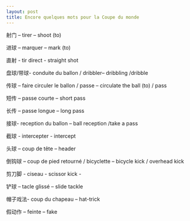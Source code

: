 ```yaml
---
layout: post
title: Encore quelques mots pour la Coupe du monde
---
```


射门 – tirer – shoot (to)

进球 – marquer – mark (to)

直射 - tir direct - straight shot

盘球/带球- conduite du ballon / dribbler– dribbling /dribble

传球 – faire circuler le ballon / passe – circulate the ball (to) / pass

短传 – passe courte – short pass

长传 – passe longue – long pass

接球- reception du ballon – ball reception /take a pass

截球 - intercepter - intercept

头球 – coup de tête – header

倒钩球 – coup de pied retourné / bicyclette  – bicycle kick / overhead kick

剪刀脚 - ciseau - scissor kick -

铲球 – tacle glissé – slide tackle

帽子戏法- coup du chapeau – hat-trick

假动作 – feinte – fake
